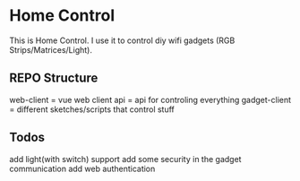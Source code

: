 # Home Control
This is Home Control. I use it to control diy wifi gadgets (RGB Strips/Matrices/Light).
## REPO Structure
web-client = vue web client
api = api for controling everything
gadget-client = different sketches/scripts that control stuff

## Todos
add light(with switch) support
add some security in the gadget communication
add web authentication